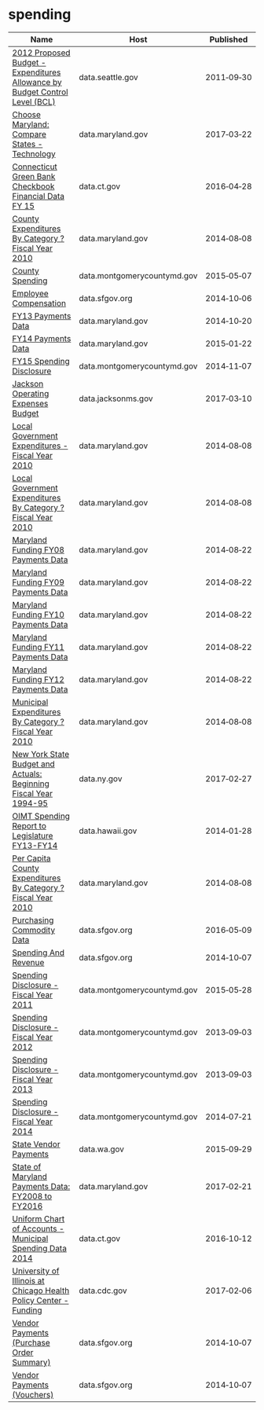 # spending

Name | Host | Published
---- | ---- | ---------
[2012 Proposed Budget - Expenditures Allowance by Budget Control Level (BCL)](../datasets/q87s-9jj6.md) | data.seattle.gov | 2011&#x2011;09&#x2011;30
[Choose Maryland: Compare States - Technology](../datasets/enjg-rjqz.md) | data.maryland.gov | 2017&#x2011;03&#x2011;22
[Connecticut Green Bank Checkbook Financial Data FY 15](../datasets/digc-7q28.md) | data.ct.gov | 2016&#x2011;04&#x2011;28
[County Expenditures By Category ? Fiscal Year 2010](../datasets/hh3e-irvk.md) | data.maryland.gov | 2014&#x2011;08&#x2011;08
[County Spending](../datasets/vpf9-6irq.md) | data.montgomerycountymd.gov | 2015&#x2011;05&#x2011;07
[Employee Compensation](../datasets/88g8-5mnd.md) | data.sfgov.org | 2014&#x2011;10&#x2011;06
[FY13 Payments Data](../datasets/v46w-kaxh.md) | data.maryland.gov | 2014&#x2011;10&#x2011;20
[FY14 Payments Data](../datasets/8xda-39tn.md) | data.maryland.gov | 2015&#x2011;01&#x2011;22
[FY15 Spending Disclosure](../datasets/fk7w-kxjz.md) | data.montgomerycountymd.gov | 2014&#x2011;11&#x2011;07
[Jackson Operating Expenses Budget](../datasets/848a-grzs.md) | data.jacksonms.gov | 2017&#x2011;03&#x2011;10
[Local Government Expenditures - Fiscal Year 2010](../datasets/sem9-aqf8.md) | data.maryland.gov | 2014&#x2011;08&#x2011;08
[Local Government Expenditures By Category ? Fiscal Year 2010](../datasets/aid4-m6ib.md) | data.maryland.gov | 2014&#x2011;08&#x2011;08
[Maryland Funding FY08 Payments Data](../datasets/s5um-72q3.md) | data.maryland.gov | 2014&#x2011;08&#x2011;22
[Maryland Funding FY09 Payments Data](../datasets/6m3w-wpyf.md) | data.maryland.gov | 2014&#x2011;08&#x2011;22
[Maryland Funding FY10 Payments Data](../datasets/nzxu-igpz.md) | data.maryland.gov | 2014&#x2011;08&#x2011;22
[Maryland Funding FY11 Payments Data](../datasets/na74-jvan.md) | data.maryland.gov | 2014&#x2011;08&#x2011;22
[Maryland Funding FY12 Payments Data](../datasets/4we7-9k2i.md) | data.maryland.gov | 2014&#x2011;08&#x2011;22
[Municipal Expenditures By Category ? Fiscal Year 2010](../datasets/6ndv-zvyu.md) | data.maryland.gov | 2014&#x2011;08&#x2011;08
[New York State Budget and Actuals: Beginning Fiscal Year 1994-95](../datasets/4mpt-rfrw.md) | data.ny.gov | 2017&#x2011;02&#x2011;27
[OIMT Spending Report to Legislature FY13-FY14](../datasets/fh6a-3v4q.md) | data.hawaii.gov | 2014&#x2011;01&#x2011;28
[Per Capita County Expenditures By Category ? Fiscal Year 2010](../datasets/a4ed-p662.md) | data.maryland.gov | 2014&#x2011;08&#x2011;08
[Purchasing Commodity Data](../datasets/ebsh-uavg.md) | data.sfgov.org | 2016&#x2011;05&#x2011;09
[Spending And Revenue](../datasets/bpnb-jwfb.md) | data.sfgov.org | 2014&#x2011;10&#x2011;07
[Spending Disclosure - Fiscal Year 2011](../datasets/9g79-n34u.md) | data.montgomerycountymd.gov | 2015&#x2011;05&#x2011;28
[Spending Disclosure - Fiscal Year 2012](../datasets/ask7-28ii.md) | data.montgomerycountymd.gov | 2013&#x2011;09&#x2011;03
[Spending Disclosure - Fiscal Year 2013](../datasets/ixte-vr7h.md) | data.montgomerycountymd.gov | 2013&#x2011;09&#x2011;03
[Spending Disclosure - Fiscal Year 2014](../datasets/9w77-kckj.md) | data.montgomerycountymd.gov | 2014&#x2011;07&#x2011;21
[State Vendor Payments](../datasets/sufm-u7rz.md) | data.wa.gov | 2015&#x2011;09&#x2011;29
[State of Maryland Payments Data: FY2008 to FY2016](../datasets/gja3-vy5r.md) | data.maryland.gov | 2017&#x2011;02&#x2011;21
[Uniform Chart of Accounts - Municipal Spending Data 2014](../datasets/94fn-fqds.md) | data.ct.gov | 2016&#x2011;10&#x2011;12
[University of Illinois at Chicago Health Policy Center - Funding](../datasets/vw7y-v3uk.md) | data.cdc.gov | 2017&#x2011;02&#x2011;06
[Vendor Payments (Purchase Order Summary)](../datasets/p5r5-fd7g.md) | data.sfgov.org | 2014&#x2011;10&#x2011;07
[Vendor Payments (Vouchers)](../datasets/n9pm-xkyq.md) | data.sfgov.org | 2014&#x2011;10&#x2011;07

